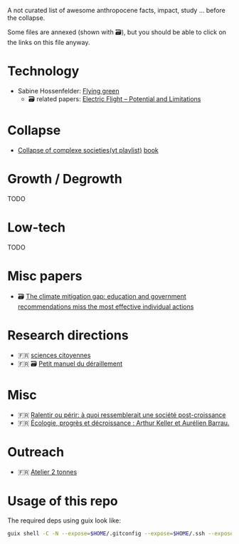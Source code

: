A not curated list of awesome anthropocene facts, impact, study ... before the
collapse.

Some files are annexed (shown with 🗃️), but you should be able to click on the links on this file anyway.

# Technology

- Sabine Hossenfelder: [Flying green](http://backreaction.blogspot.com/2022/10/can-we-make-flying-green.html)
    + 🗃️ related papers: [Electric Flight – Potential and Limitations](https://www.mh-aerotools.de/company/paper_14/MP-AVT-209-09.pdf)

# Collapse

- [Collapse of complexe societies(yt playlist)](https://www.youtube.com/watch?v=ddmQhIiVM48&list=PL7D613ABAE66E3452) [book](https://archive.org/details/TheCollapseOfComplexSocieties)


# Growth / Degrowth

TODO

# Low-tech

TODO

# Misc papers

- ️🗃️ [The climate mitigation gap: education and government recommendations miss the most effective individual actions](https://iopscience.iop.org/article/10.1088/1748-9326/aa7541/pdf)

# Research directions

- 🇫🇷 [sciences citoyennes](https://sciencescitoyennes.org/)
- 🇫🇷 🗃️ [Petit manuel du déraillement](http://polaris.imag.fr/romain.couillet/docs/articles/TS_diplomatie.pdf)

# Misc

- 🇫🇷 [Ralentir ou périr: à quoi ressemblerait une société post-croissance](https://www.youtube.com/watch?v=bcSvhhOOiug)
- 🇫🇷 [Écologie, progrès et décroissance : Arthur Keller et Aurélien Barrau.](https://www.youtube.com/watch?v=EYGvfGyqDDY)


# Outreach

- 🇫🇷 [Atelier 2 tonnes](https://www.2tonnes.org/)


# Usage of this repo

The required deps using guix look like:
```bash
guix shell -C -N --expose=$HOME/.gitconfig --expose=$HOME/.ssh --expose=/etc/ssl/certs --expose=/etc/protocols coreutils git git-annex vim nss-certs openssl openssh-sans-x
```
